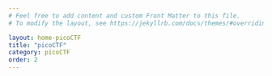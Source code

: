 ```yaml
---
# Feel free to add content and custom Front Matter to this file.
# To modify the layout, see https://jekyllrb.com/docs/themes/#overriding-theme-defaults

layout: home-picoCTF
title: "picoCTF" 
category: picoCTF
order: 2
---
```

